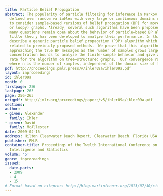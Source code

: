 ```yaml
---
title: Particle Belief Propagation
abstract: The popularity of particle filtering for inference in Markov chain models
  defined over random variables with very large or continuous domains makes it natural
  to consider sample–based versions of belief propagation (BP) for more general (tree–structured
  or loopy) graphs. Already, several such algorithms have been proposed in the literature.  However,
  many questions remain open about the behavior of particle–based BP algorithms, and
  little theory has been developed to analyze their performance. In this paper, we
  describe a generic particle belief propagation (PBP) algorithm which is closely
  related to previously proposed methods.  We prove that this algorithm is consistent,
  approaching the true BP messages as the number of samples grows large. We then use
  concentration bounds to analyze the finite-sample behavior and give a convergence
  rate for the algorithm on tree–structured graphs.  Our convergence rate is O(1/\sqrtn)
  where n is the number of samples, independent of the domain size of the variables.
pdf: http://proceedings.pmlr.press/v/ihler09a/ihler09a.pdf
layout: inproceedings
id: ihler09a
month: 0
firstpage: 256
lastpage: 263
page: 256-263
origpdf: http://jmlr.org/proceedings/papers/v5/ihler09a/ihler09a.pdf
sections: 
author:
- given: Alexander
  family: Ihler
- given: David
  family: McAllester
date: 2009-04-15
address: Hilton Clearwater Beach Resort, Clearwater Beach, Florida USA
publisher: PMLR
container-title: Proceedings of the Twelth International Conference on Artificial
  Intelligence and Statistics
volume: '5'
genre: inproceedings
issued:
  date-parts:
  - 2009
  - 4
  - 15
# Format based on citeproc: http://blog.martinfenner.org/2013/07/30/citeproc-yaml-for-bibliographies/
---
```

